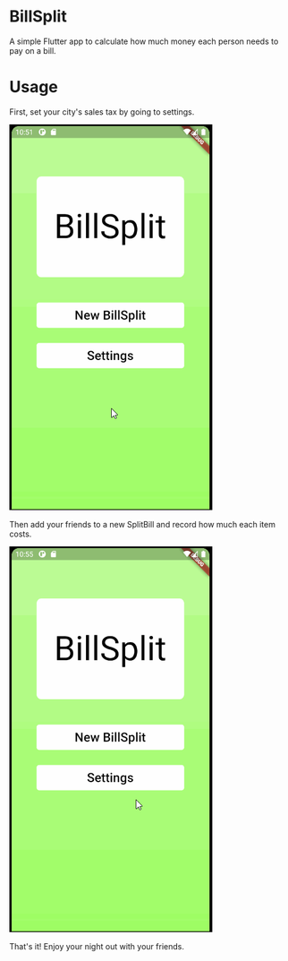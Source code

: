 # BillSplit

A simple Flutter app to calculate how much money each person needs to pay on a bill.

# Usage

First, set your city's sales tax by going to settings.

<img src='taxset.gif' title='Video Walkthrough # 1' width='' alt='Video Walkthrough # 1' />

Then add your friends to a new SplitBill and record how much each item costs.

<img src='demo.gif' title='Video Walkthrough # 2' width='' alt='Video Walkthrough # 2' />

That's it! Enjoy your night out with your friends.
